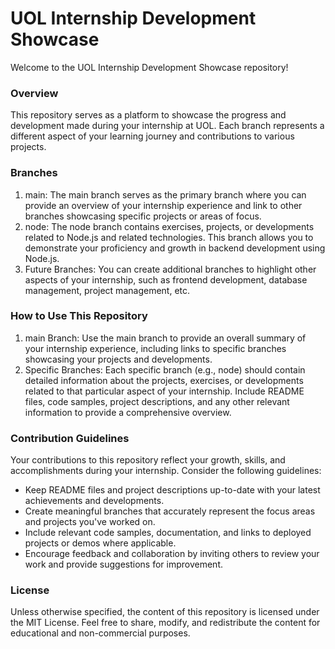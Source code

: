 # UOL Internship Development Showcase
Welcome to the UOL Internship Development Showcase repository!

### Overview
This repository serves as a platform to showcase the progress and development made during your internship at UOL. Each branch represents a different aspect of your learning journey and contributions to various projects.

### Branches
1. main: The main branch serves as the primary branch where you can provide an overview of your internship experience and link to other branches showcasing specific projects or areas of focus.
2. node: The node branch contains exercises, projects, or developments related to Node.js and related technologies. This branch allows you to demonstrate your proficiency and growth in backend development using Node.js.
3. Future Branches: You can create additional branches to highlight other aspects of your internship, such as frontend development, database management, project management, etc.

### How to Use This Repository
1. main Branch: Use the main branch to provide an overall summary of your internship experience, including links to specific branches showcasing your projects and developments.
2. Specific Branches: Each specific branch (e.g., node) should contain detailed information about the projects, exercises, or developments related to that particular aspect of your internship. Include README files, code samples, project descriptions, and any other relevant information to provide a comprehensive overview.

### Contribution Guidelines
Your contributions to this repository reflect your growth, skills, and accomplishments during your internship. Consider the following guidelines:

+ Keep README files and project descriptions up-to-date with your latest achievements and developments.
+ Create meaningful branches that accurately represent the focus areas and projects you've worked on.
+ Include relevant code samples, documentation, and links to deployed projects or demos where applicable.
+ Encourage feedback and collaboration by inviting others to review your work and provide suggestions for improvement.

### License

Unless otherwise specified, the content of this repository is licensed under the MIT License. Feel free to share, modify, and redistribute the content for educational and non-commercial purposes.

